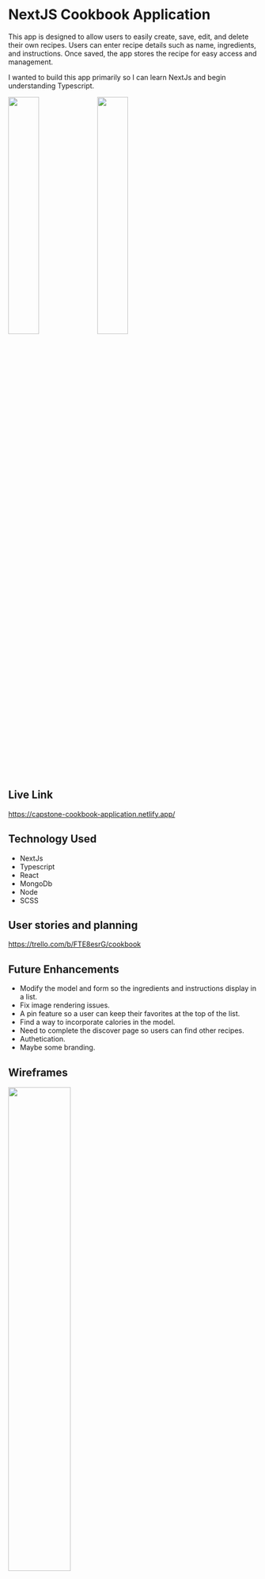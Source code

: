 # NextJS Cookbook Application

This app is designed to allow users to easily create, save, edit, and delete their own recipes. Users can enter recipe details such as name, ingredients, and instructions. Once saved, the app stores the recipe for easy access and management.

I wanted to build this app primarily so I can learn NextJs and begin understanding Typescript.

<img src="https://user-images.githubusercontent.com/97377111/225162443-c3a4259d-8bec-4090-9b86-60f7433bdf5e.png" width="35%" height="35%" >          <img src="https://user-images.githubusercontent.com/97377111/225191703-9bd05022-8000-4715-bd37-d8196de31d01.png" width="35%" height="35%" >



## Live Link

https://capstone-cookbook-application.netlify.app/

## Technology Used

- NextJs
- Typescript
- React
- MongoDb
- Node
- SCSS

## User stories and planning

https://trello.com/b/FTE8esrG/cookbook

## Future Enhancements

- Modify the model and form so the ingredients and instructions display in a list. 
- Fix image rendering issues. 
- A pin feature so a user can keep their favorites at the top of the list. 
- Find a way to incorporate calories in the model. 
- Need to complete the discover page so users can find other recipes. 
- Authetication. 
- Maybe some branding.

## Wireframes
<img src="https://user-images.githubusercontent.com/97377111/225162535-99f01fff-3216-48bd-98df-452be750e6e1.png" width="50%" height="50%" >

## Relationship Diagram
<img src="https://user-images.githubusercontent.com/97377111/225162565-f1e1b6ae-5687-4902-b1b6-c32e7af0039a.png" width="50%" height="50%" >

